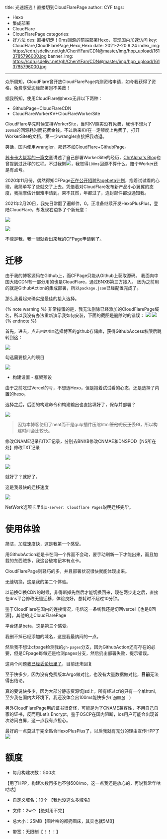 title: 光速叛逃！直接切到CloudFlarePage
author: CYF
tags:
  - Hexo
  - 集成部署
  - CloudFlare
  - CloudFlarePage
categories:
  - 好方法
des: 直接切走！0ms回源的前端部署Hexo，实现国内加速访问
key: CloudFlare,CloudFlarePage,Hexo,Hexo
date: 2021-2-20 9:24
index_img: https://cdn.jsdelivr.net/gh/ChenYFan/CDN@master/img/hpp_upload/1613785796000.jpg
banner_img: https://cdn.jsdelivr.net/gh/ChenYFan/CDN@master/img/hpp_upload/1613785796000.jpg
---

众所周知，CloudFlare曾开放CloudFlarePage内测资格申请，如今我获得了资格，免费享受边缘部署岂不美哉！

<!--more-->

据我所知，使用CloudFlare做hexo无非以下两种：

- GithubPage+CloudFlareCDN
- CloudFlareWorkerKV+ClouFlareWorkerSite

CloudFlare早先时候支持WorkerSite，当时KV照实没有免费，我也不想为了`100ms`的回源耗时而花费金钱。不过后来KV在一定额度上免费了，打开WorkerSite的文档，第一步wrangler直接把我劝退。

笑话，国内使用wrangler，那还不如CloudFlare+GithubPage。

[苏卡卡大佬写的一篇文章](https://blog.skk.moe/post/deploy-blog-to-cf-workers-site/)讲述了自己部署WorkerSite的经历，[ChrAlpha's Blog](https://blog.ichr.me/post/cf-workers-site-deploy/)也曾提到过迁移的过程。不过我懒![](https://cdn.jsdelivr.net/npm/chenyfan-oss@1.1.11/62.jpg)，我觉得`100ms`回源不算什么，赔个Worker还是有点亏。

2020年11月份，偶然得知CFPage[正在公开招聘Pagebeta计划](https://www.cloudflare.com/zh-cn/pages-jamstack-platform-beta-sign-up/)，抱着试试看的心理，我简单写了些就交了上去。凭借着对CloudFlare发布新产品小心翼翼的态度，我揣摩估计很难申请到。果不其然，年都过了，连封邮件都没通知我。

2021年2月20日，我先日常翻了遍邮件，0。正准备继续开发HexoPlusPlus，登陆CloudFlare，却发现右边多了个新玩意：

![](https://cdn.jsdelivr.net/gh/ChenYFan/CDN@master/img/hpp_upload/1613786871000.png)

![](https://cdn.jsdelivr.net/npm/chenyfan-oss@1.1.11/156.jpg)

不愧是我，我一眼就看出来我的CFPage申请到了。

# 迁移

由于我的博客源码在Github上，而CFPage只能从Github上获取源码。
我面向中国大陆CDN有一部分用的也是CloudFlare，通过BNXB第三方接入。
因为之前用的就是GithubAction的集成部署，所以`package.json`已经配置完成了。

那么我看起来确实是最佳的接入选择。

{% note warning %}
非常操蛋的是，我无法删除已经添加的CloudFlarePage域名，所以我没有办法重新演示我如何安装，下面的截图是删除时的错误：
![](https://cdn.jsdelivr.net/gh/ChenYFan/CDN@master/img/hpp_upload/1613787919000.png)
![](https://cdn.jsdelivr.net/gh/ChenYFan/CDN@master/img/hpp_upload/1613787960000.png)
{% endnote %}

首先，进去，点击`创建项目`选择博客的github存储库，获得GithubAccess权限后跳转到这：

![](https://cdn.jsdelivr.net/gh/ChenYFan/CDN@master/img/hpp_upload/1613788198000.png)

勾选需要接入的项目

![](https://cdn.jsdelivr.net/gh/ChenYFan/CDN@master/img/hpp_upload/1613788329000.png)

- 构建设置 - 框架预设

由于之前吃过Vercel的亏，不想选Hexo，但是抱着试试看的心态，还是选择了内置的hexo。

选择之后，后面的构建命令和构建输出也直接填好了，保存并部署？

![](https://cdn.jsdelivr.net/gh/ChenYFan/CDN@master/img/hpp_upload/1613789246000.png)

> 因为本博客使用了neat而不是gulp插件压缩html~~管他呢反正丢CI~~，所以构建时间会比较长。

修改CNAME记录和TXT记录，分别去BNXB修改CNMAE和DNSPOD【NS所在处】修改TXT记录

![](https://cdn.jsdelivr.net/gh/ChenYFan/CDN@master/img/hpp_upload/1613790247000.png)

![](https://cdn.jsdelivr.net/gh/ChenYFan/CDN@master/img/hpp_upload/1613790482000.png)

就好了？就好了。

<span class="heimu">这是我最快的迁移速度</span>

![](https://cdn.jsdelivr.net/gh/ChenYFan/CDN@master/img/hpp_upload/1613789961000.png)

NetWork选项卡里出`x-server: Cloudflare Pages`说明迁移完毕。

# 使用体验

简洁，加载速度快，这是我第一个感受。

用GithubAction老是卡在同一个界面不会动，要手动刷新一下才能出来，而且加载的东西贼多，我这台破笔记本有点卡。

CloudFlarePage则轻巧的多，并且部署状况很快就能体现出来。

无缝切换，这是我的第二个体验。

以前换CI换CDN的时候，非得断掉先然后才能切换回来，现在两步走之后，直接在dns平台修改无缝迁移，体验良好，总耗时不超过10分钟。

鉴于CloudFlare在国内的连接情况，电信这一条线我还是切回vercel【也是0回源】，其他的走CloudFlarePage

平台还是beta，这是第三个感受。

我删不掉已经添加的域名，这是我最纳闷的一点。

然后我不想让cfpage检测我的`gh-pages`分支，因为GithubAction还有存在的必要，但是CFpage每每还是检测pages分支，然后扔出部署失败，提示错误。

这两个问题[我已经丢论坛里了](https://community.cloudflare.com/t/cloudflarepagebug-i-cannot-delete-my-site/246093)，目前还未回复

至于快多少，因为没有免费版本Argo做对比，也没有大量数据做对比，**目前**无法得出结论。

真的要说快多少，因为大部分静态资源切jsd上，所有经过cf的只有一个单html，至少我在国内大环境下，我还没体会出100ms能快多少(´இ皿இ｀)

另外CloudFlarePage用的证书很奇怪，可能是为了CNAME兼容性，不用自己自家的证书，反而用Let’s Encrypt，鉴于OSCP在国内阻断，ios用户可能会出现首次访问白屏，这一点我有点担心。

最好的一点莫过于完全贴合HexoPlusPlus了，以后我就有充分的理由宣传HPP了![](https://cdn.jsdelivr.net/npm/chenyfan-oss@1.1.11/320.jpg)

# 额度

- 每月构建次数：500次

【用了HPP，构建次数再多也不够500/mo，这一点我还是放心的，再说我常年咕咕咕】

- 自定义域名：10个 【我也没这么多域名】

- 文件：2w个【绝对用不完】

- 总大小：25MB【图片啥的都扔图床，其实也就5MB】

- 带宽：无限制【！！！】